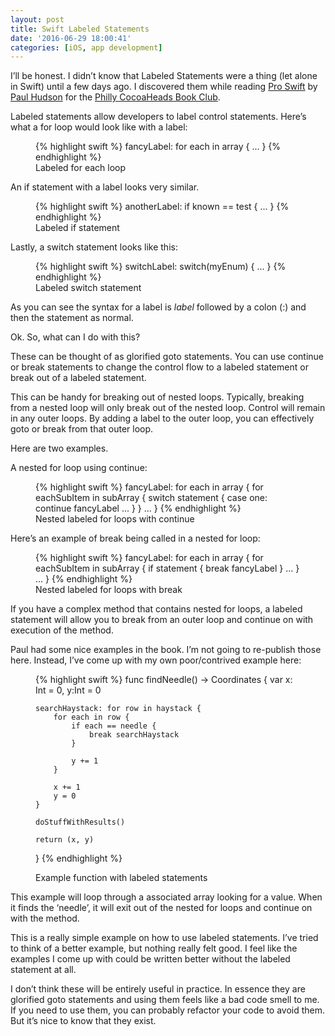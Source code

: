 ```yaml
---
layout: post
title: Swift Labeled Statements
date: '2016-06-29 18:00:41'
categories: [iOS, app development]
---
```


I’ll be honest. I didn’t know that Labeled Statements were a thing (let alone in Swift) until a few days ago. I discovered them while reading [Pro Swift](https://gumroad.com/l/proswift) by [Paul Hudson](https://twitter.com/twostraws) for the [Philly CocoaHeads Book Club](http://www.meetup.com/PhillyCocoaHeads/).

Labeled statements allow developers to label control statements. Here’s what a for loop would look like with a label:

<figure class="figure">
{% highlight swift %}
fancyLabel: for each in array {    
    ...
}
{% endhighlight %}

<figcaption class="figure-caption">Labeled for each loop</figcaption>
</figure>


An if statement with a label looks very similar.

<figure class="figure">
{% highlight swift %}
anotherLabel: if known == test {    
    ...
}
{% endhighlight %}

<figcaption class="figure-caption">Labeled if statement</figcaption>
</figure>

Lastly, a switch statement looks like this:

<figure class="figure">
{% highlight swift %}
switchLabel: switch(myEnum) {    
    ...
}
{% endhighlight %}

<figcaption class="figure-caption">Labeled switch statement</figcaption>
</figure>

As you can see the syntax for a label is _label_ followed by a colon (:) and then the statement as normal.

Ok. So, what can I do with this?

These can be thought of as glorified goto statements. You can use continue or break statements to change the control flow to a labeled statement or break out of a labeled statement.

This can be handy for breaking out of nested loops. Typically, breaking from a nested loop will only break out of the nested loop. Control will remain in any outer loops. By adding a label to the outer loop, you can effectively goto or break from that outer loop.

Here are two examples.

A nested for loop using continue:

<figure class="figure">
{% highlight swift %}
fancyLabel: for each in array {    
    for eachSubItem in subArray {        
        switch statement {        
        case one:            
            continue fancyLabel        
        ...        
        }    
    }    
    ...
}
{% endhighlight %}

<figcaption class="figure-caption">Nested labeled for loops with continue</figcaption>
</figure>


Here’s an example of break being called in a nested for loop:

<figure class="figure">
{% highlight swift %}
 fancyLabel: for each in array {    
    for eachSubItem in subArray {        
        if statement {            
            break fancyLabel        
        }        
        ...    
    }    
    ...
}
{% endhighlight %}

<figcaption class="figure-caption">Nested labeled for loops with break</figcaption>
</figure>

If you have a complex method that contains nested for loops, a labeled statement will allow you to break from an outer loop and continue on with execution of the method.

Paul had some nice examples in the book. I’m not going to re-publish those here. Instead, I’ve come up with my own poor/contrived example here:

<figure class="figure">
{% highlight swift %}
func findNeedle() -> Coordinates {
    var x: Int = 0, y:Int = 0

    searchHaystack: for row in haystack {
        for each in row {
            if each == needle {
                break searchHaystack
            }

            y += 1
        }
        
        x += 1
        y = 0
    }
    
    doStuffWithResults()

    return (x, y)
}
{% endhighlight %}

<figcaption class="figure-caption">Example function with labeled statements</figcaption>
</figure>

This example will loop through a associated array looking for a value. When it finds the ‘needle’, it will exit out of the nested for loops and continue on with the method.

This is a really simple example on how to use labeled statements. I’ve tried to think of a better example, but nothing really felt good. I feel like the examples I come up with could be written better without the labeled statement at all.

I don’t think these will be entirely useful in practice. In essence they are glorified goto statements and using them feels like a bad code smell to me. If you need to use them, you can probably refactor your code to avoid them. But it’s nice to know that they exist.

